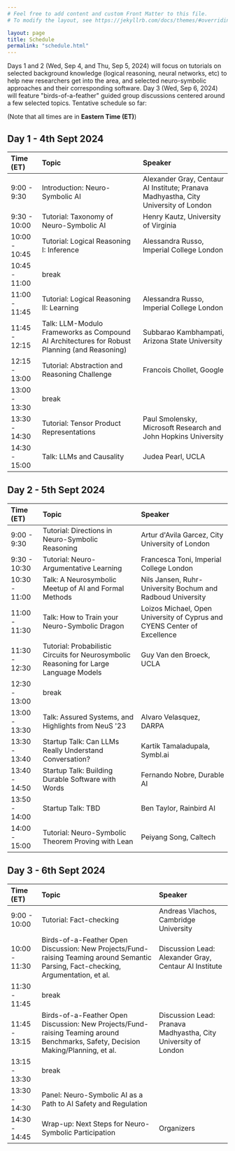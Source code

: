 ```yaml
---
# Feel free to add content and custom Front Matter to this file.
# To modify the layout, see https://jekyllrb.com/docs/themes/#overriding-theme-defaults

layout: page
title: Schedule
permalink: "schedule.html"
---
```



Days 1 and 2 (Wed, Sep 4, and Thu, Sep 5, 2024) will focus on tutorials on selected background knowledge (logical reasoning, neural networks, etc) to help new researchers get into the area, and selected neuro-symbolic approaches and their corresponding software.  Day 3 (Wed, Sep 6, 2024) will feature "birds-of-a-feather" guided group discussions centered around a few selected topics.  Tentative schedule so far: 

(Note that all times are in **Eastern Time (ET)**)


## Day 1 - 4th Sept 2024

| Time (ET) | Topic | Speaker |
| :--- | :--- | :--- |
| 9:00 - 9:30 	| Introduction: Neuro-Symbolic AI                 | Alexander Gray, Centaur AI Institute; Pranava Madhyastha, City University of London |
| 9:30 - 10:00	| Tutorial: Taxonomy of Neuro-Symbolic AI         | Henry Kautz, University of Virginia |
| 10:00 - 10:45	| Tutorial: Logical Reasoning I:  Inference       | Alessandra Russo, Imperial College London |
| 10:45 - 11:00 | break                                           | |
| 11:00 - 11:45	| Tutorial: Logical Reasoning II:  Learning       | Alessandra Russo, Imperial College London |
| 11:45 - 12:15	| Talk: LLM-Modulo Frameworks as Compound AI Architectures for Robust Planning (and Reasoning) | Subbarao Kambhampati, Arizona State University|
| 12:15 - 13:00	| Tutorial: Abstraction and Reasoning Challenge   | Francois Chollet, Google |
| 13:00 - 13:30 | break                                           | |
| 13:30 - 14:30	| Tutorial: Tensor Product Representations        | Paul Smolensky, Microsoft Research and John Hopkins University |
| 14:30 - 15:00 | Talk: LLMs and Causality                        | Judea Pearl, UCLA |


## Day 2 - 5th Sept 2024

| Time (ET) | Topic | Speaker |
| :--- | :--- | :--- |
| 9:00 - 9:30   | Tutorial: Directions in Neuro-Symbolic Reasoning    | Artur d'Avila Garcez, City University of London |
| 9:30 - 10:30  | Tutorial: Neuro-Argumentative Learning              | Francesca Toni, Imperial College London |
| 10:30 - 11:00 | Talk:  A Neurosymbolic Meetup of AI and Formal Methods | Nils Jansen, Ruhr-University Bochum and Radboud University |
| 11:00 - 11:30 | Talk:  How to Train your Neuro-Symbolic Dragon      | Loizos Michael, Open University of Cyprus and CYENS Center of Excellence |
| 11:30 - 12:30	| Tutorial:  Probabilistic Circuits for Neurosymbolic Reasoning for Large Language Models  | Guy Van den Broeck, UCLA |
| 12:30 - 13:00 | break                                               | |
| 13:00 - 13:30 | Talk: Assured Systems, and Highlights from NeuS '23 | Alvaro Velasquez, DARPA |
| 13:30 - 13:40 | Startup Talk: Can LLMs Really Understand Conversation? | Kartik Tamaladupala, Symbl.ai |
| 13:40 - 14:50 | Startup Talk: Building Durable Software with Words  | Fernando Nobre, Durable AI |
| 13:50 - 14:00 | Startup Talk: TBD                                   | Ben Taylor, Rainbird AI |
| 14:00 - 15:00	| Tutorial: Neuro-Symbolic Theorem Proving with Lean  | Peiyang Song, Caltech |


## Day 3 - 6th Sept 2024

| Time (ET) | Topic | Speaker |
| :--- | :--- | :--- |
| 9:00 - 10:00  | Tutorial: Fact-checking                       | Andreas Vlachos, Cambridge University |
| 10:00 - 11:30 | Birds-of-a-Feather Open Discussion:  New Projects/Fund-raising Teaming around Semantic Parsing, Fact-checking, Argumentation, et al. | Discussion Lead: Alexander Gray, Centaur AI Institute |
| 11:30 - 11:45 | break | |
| 11:45 - 13:15 | Birds-of-a-Feather Open Discussion:  New Projects/Fund-raising Teaming around Benchmarks, Safety, Decision Making/Planning, et al. | Discussion Lead: Pranava Madhyastha, City University of London |
| 13:15 - 13:30 | break | |
| 13:30 - 14:30 | Panel:  Neuro-Symbolic AI as a Path to AI Safety and Regulation | |
| 14:30 - 14:45 | Wrap-up: Next Steps for Neuro-Symbolic Participation | Organizers |
